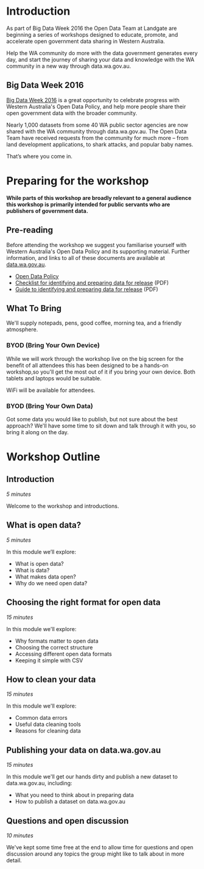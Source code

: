 # Introduction
As part of Big Data Week 2016 the Open Data Team at Landgate are beginning a series of workshops designed to educate, promote, and accelerate open government data sharing in Western Australia.

Help the WA community do more with the data government generates every day, and start the journey of sharing your data and knowledge with the WA community in a new way through data.wa.gov.au.

## Big Data Week 2016
[Big Data Week 2016](http://bdwperth.com/) is a great opportunity to celebrate progress with Western Australia's Open Data Policy, and help more people share their open government data with the broader community.

Nearly 1,000 datasets from some 40 WA public sector agencies are now shared with the WA community through data.wa.gov.au. The Open Data Team have received requests from the community for much more – from land development applications, to shark attacks, and popular baby names. 

That’s where you come in.

# Preparing for the workshop
**While parts of this workshop are broadly relevant to a general audience this workshop is primarily intended for public servants who are publishers of government data.**

## Pre-reading
Before attending the workshop we suggest you familiarise yourself with Western Australia's Open Data Policy and its supporting material. Further information, and links to all of these documents are available at [data.wa.gov.au](http://data.wa.gov.au).

* [Open Data Policy](http://data.wa.gov.au/open-data-policy)
* [Checklist for identifying and preparing data for release](http://data.wa.gov.au/__data/assets/pdf_file/0006/9564/1179-Open-Data-flowchart-visual-A3.pdf) (PDF)
* [Guide to identifying and preparing data for release](http://data.wa.gov.au/__data/assets/pdf_file/0005/9563/Flowchart-Working.pdf) (PDF)

## What To Bring
We'll supply notepads, pens, good coffee, morning tea, and a friendly atmosphere.

### BYOD (Bring Your Own Device)
While we will work through the workshop live on the big screen for the benefit of all attendees this has been designed to be a hands-on workshop,so you'll get the most out of it if you bring your own device. Both tablets and laptops would be suitable.

WiFi will be available for attendees. 

### BYOD (Bring Your Own Data)
Got some data you would like to publish, but not sure about the best approach? We'll have some time to sit down and talk through it with you, so bring it along on the day.

# Workshop Outline
## Introduction
*5 minutes*

Welcome to the workshop and introductions.

## What is open data?
*5 minutes*

In this module we’ll explore:

* What is open data?
* What is data?
* What makes data open?
* Why do we need open data?

## Choosing the right format for open data
*15 minutes*

In this module we'll explore:

* Why formats matter to open data
* Choosing the correct structure
*  Accessing different open data formats
* Keeping it simple with CSV

## How to clean your data
*15 minutes*

In this module we'll explore:

* Common data errors
* Useful data cleaning tools
* Reasons for cleaning data

## Publishing your data on data.wa.gov.au
*15 minutes*

In this module we'll get our hands dirty and publish a new dataset to data.wa.gov.au, including:

* What you need to think about in preparing data
* How to publish a dataset on data.wa.gov.au

## Questions and open discussion
*10 minutes*

We've kept some time free at the end to allow time for questions and open discussion around any topics the group might like to talk about in more detail. 
